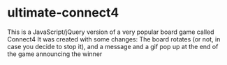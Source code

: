 # ultimate-connect4
This is a JavaScript/jQuery version of a very popular board game called Connect4
It was created with some changes: The board rotates (or not, in case you decide to stop it), and a message and a gif pop up at the end of the game announcing the winner
